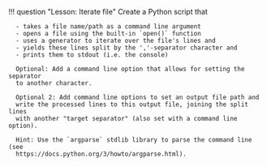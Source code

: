 !!! question "Lesson: Iterate file"
    Create a Python script that

      - takes a file name/path as a command line argument
      - opens a file using the built-in `open()` function
      - uses a generator to iterate over the file's lines and
      - yields these lines split by the ','-separator character and
      - prints them to stdout (i.e. the console)

      Optional: Add a command line option that allows for setting the separator
      to another character.

      Optional 2: Add command line options to set an output file path and
      write the processed lines to this output file, joining the split lines
      with another "target separator" (also set with a command line option).

      Hint: Use the `argparse` stdlib library to parse the command line (see
      https://docs.python.org/3/howto/argparse.html).
